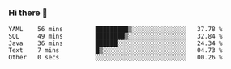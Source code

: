 ### Hi there 👋


<!--START_SECTION:waka-->

```text
YAML    56 mins         █████████▒░░░░░░░░░░░░░░░   37.78 %
SQL     49 mins         ████████▒░░░░░░░░░░░░░░░░   32.84 %
Java    36 mins         ██████░░░░░░░░░░░░░░░░░░░   24.34 %
Text    7 mins          █▒░░░░░░░░░░░░░░░░░░░░░░░   04.73 %
Other   0 secs          ░░░░░░░░░░░░░░░░░░░░░░░░░   00.26 %
```

<!--END_SECTION:waka-->

<!--
**ssrahul96/ssrahul96** is a ✨ _special_ ✨ repository because its `README.md` (this file) appears on your GitHub profile.

Here are some ideas to get you started:

- 🔭 I’m currently working on ...
- 🌱 I’m currently learning ...
- 👯 I’m looking to collaborate on ...
- 🤔 I’m looking for help with ...
- 💬 Ask me about ...
- 📫 How to reach me: ...
- 😄 Pronouns: ...
- ⚡ Fun fact: ...
-->
